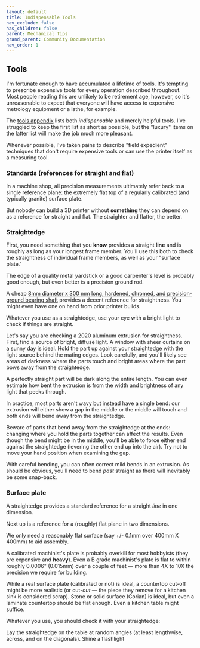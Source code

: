 ```yaml
---
layout: default
title: Indispensable Tools
nav_exclude: false
has_children: false
parent: Mechanical Tips
grand_parent: Community Documentation
nav_order: 1
---
```


## Tools

I'm fortunate enough to have accumulated a lifetime of tools. It's tempting
to prescribe expensive tools for every operation described throughout. Most
people reading this are unlikely to be retirement age, however, so it's
unreasonable to expect that everyone will have access to expensive metrology
equipment or a lathe, for example.

The [tools appendix](#tools) lists both _indispensable_ and merely helpful
tools. I've struggled to keep the first list as short as possible, but the
"luxury" items on the latter list will make the job much more pleasant. 

Whenever possible, I've taken pains to describe "field expedient"
techniques that don't require expensive tools or can use the printer itself as a
measuring tool.

### Standards (references for straight and flat)

In a machine shop, all precision measurements ultimately refer back to a single
reference plane: the extremely flat top of a regularly calibrated (and typically
granite) surface plate.

But nobody can build a 3D printer without **something** they can depend
on as a reference for straight and flat. The straighter and flatter, the better.

### Straightedge

First, you need something that you **know** provides a straight **line** and is
roughly as long as your longest frame member. You'll use this both to check the
straightness of individual frame members, as well as your "surface plate."

The edge of a quality metal yardstick or a good carpenter's level is probably
good enough, but even better is a precision ground rod.  

A cheap [8mm diameter x 300 mm long, hardened, chromed, and precision-ground
bearing shaft](https://www.amazon.com/ReliaBot-Hardened-Chrome-Plated-Linear/dp/B07DPF612G)
provides a decent reference for straightness. You might even have one on hand
from prior printer builds.

Whatever you use as a straightedge, use your eye with a bright light to check if
things are straight.

Let's say you are checking a 2020 aluminum extrusion for straightness. First,
find a source of bright, diffuse light. A window with sheer curtains on a
sunny day is ideal. Hold the part up against your straightedge with the light
source behind the mating edges. Look carefully, and you'll likely see areas of
darkness where the parts touch and bright areas where the part bows away from
the straightedge.

A perfectly straight part will be dark along the entire
length. You can even estimate how bent the extrusion is from the width and
brightness of any light that peeks through.

In practice, most parts aren't wavy but instead have a single bend: our
extrusion will either show a gap in the middle or the middle will touch and both
ends will bend away from the straightedge.

Beware of parts that bend away from the straightedge at the ends: changing where you hold
the parts together can affect the results. Even though the bend might be in the
middle, you'll be able to force either end against the straightedge (levering the
other end up into the air). Try not to move your hand position when examining
the gap.

With careful bending, you can often correct mild bends in an extrusion. As
should be obvious, you'll need to bend _past_ straight as there will inevitably
be some snap-back.

### Surface plate

A straightedge provides a standard reference for a straight _line_ in one dimension.

Next up is a reference for a (roughly) flat plane in two dimensions.

We only need a reasonably flat surface (say +/- 0.1mm over 400mm X 400mm) to aid
assembly.

A calibrated machinist's plate is probably overkill for most hobbyists (they are expensive and
**heavy**). Even a B grade machinist's plate is flat to within roughly 0.0006"
(0.015mm) over a couple of feet &mdash; more than 4X to 10X the precision we
require for building.

While a real surface plate (calibrated or not) is ideal, a
countertop cut-off might be more realistic (or cut-_out_ &mdash; the piece they remove for a kitchen
sink is considered scrap). Stone or solid surface (Corian) is ideal, but even a
laminate countertop should be flat enough. Even a kitchen table might suffice.

Whatever you use, you should check it with your straightedge:

Lay the straightedge on the table at random angles (at least lengthwise, across,
and on the diagonals). Shine a flashlight